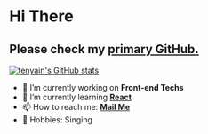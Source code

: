 <h1>Hi There</h1>

## Please check my [primary GitHub.](https://github.com/T-N9)

[![tenyain's GitHub stats](https://github-readme-stats.vercel.app/api?username=tenyain)](https://github.com/tenyain/github-readme-stats)

- 🔭 I’m currently working on **Front-end Techs**
- 🌱 I’m currently learning **[React](https://reactjs.org/)**
- 📫 How to reach me: [**Mail Me**](mailto:tenyainmoelwin@gmail.com)
- 🎸 Hobbies: Singing 
